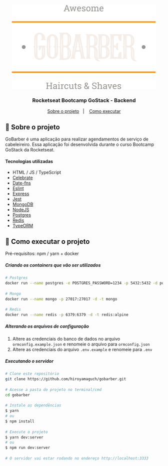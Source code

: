 <p align="center">
  <img alt="GoBarber Logo" src="../frontend/src/assets/logo.svg">
</p>

<h3 align="center">
  Rocketseat Bootcamp GoStack - Backend
</h3>

<p align="center">
  <a href="#memo-sobre-o-projeto">Sobre o projeto</a>&nbsp;&nbsp;&nbsp;|&nbsp;&nbsp;&nbsp;
  <a href="#rocket-como-executar-o-projeto">Como executar</a>
</p>

## :memo: Sobre o projeto
GoBarber é uma aplicação para realizar agendamentos de serviço de cabeleireiro. Essa aplicação foi desenvolvida durante o curso Bootcamp GoStack da Rocketseat.
#### Tecnologias utilizadas
- HTML / JS / TypeScript
- [Celebrate](https://github.com/arb/celebrate)
- [Date-fns](https://date-fns.org/)
- [Eslint](https://eslint.org/)
- [Express](https://expressjs.com/pt-br/)
- [Jest](https://jestjs.io/pt-BR/)
- [MongoDB](https://www.mongodb.com/pt-br)
- [NodeJS](https://pt-br.reactjs.org/)
- [Postgres](https://www.postgresql.org/)
- [Redis](https://redis.io/)
- [TypeORM](https://typeorm.io/#/)

## :rocket: Como executar o projeto
Pré-requisitos: npm / yarn + docker

##### Criando os containers que vão ser utilizados
```bash
# Postgres
docker run --name postgres -e POSTGRES_PASSWORD=1234 -p 5432:5432 -d postgres

# Mongo
docker run --name mongo -p 27017:27017 -d -t mongo

# Redis
docker run --name redis -p 6379:6379 -d -t redis:alpine
```
##### Alterando os arquivos de configuração
1. Altere as credenciais do banco de dados no arquivo `ormconfig.example.json` e renomeie o arquivo para `ormconfig.json`
2. Altere as credenciais do arquivo `.env.example` e renomeie para `.env`

##### Executando o servidor
```bash
# Clone este repositório
git clone https://github.com/hiroyamaguch/gobarber.git

# Acesse a pasta do projeto no terminal/cmd
cd gobarber

# Instale as dependências
$ yarn
# ou
$ npm install

# Execute o projeto
$ yarn dev:server
# ou
$ npm run dev:server

# O servidor vai estar rodando no endereço http://localhost:3333
```
